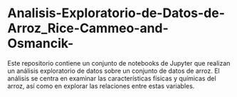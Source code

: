 # Analisis-Exploratorio-de-Datos-de-Arroz_Rice-Cammeo-and-Osmancik-
Este repositorio contiene un conjunto de notebooks de Jupyter que realizan un análisis exploratorio de datos sobre un conjunto de datos de arroz. El análisis se centra en examinar las características físicas y químicas del arroz, así como en explorar las relaciones entre estas variables.
